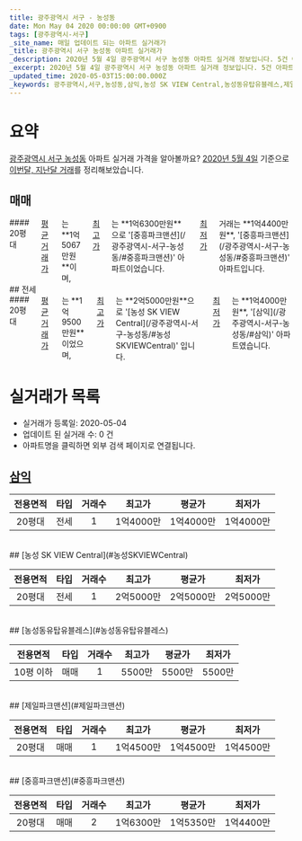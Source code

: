 ```yaml
---
title: 광주광역시 서구 - 농성동
date: Mon May 04 2020 00:00:00 GMT+0900
tags: [광주광역시-서구]
_site_name: 매일 업데이트 되는 아파트 실거래가
_title: 광주광역시 서구 농성동 아파트 실거래가
_description: 2020년 5월 4일 광주광역시 서구 농성동 아파트 실거래 정보입니다. 5건 아파트 정보가 있습니다.
_excerpt: 2020년 5월 4일 광주광역시 서구 농성동 아파트 실거래 정보입니다. 5건 아파트 정보가 있습니다.
_updated_time: 2020-05-03T15:00:00.000Z
_keywords: 광주광역시,서구,농성동,삼익,농성 SK VIEW Central,농성동유탑유블레스,제일파크맨션,중흥파크맨션
---
```





# 요약
<ins>광주광역시 서구 농성동</ins> 아파트 실거래 가격을 알아볼까요? <ins>2020년 5월 4일</ins> 기준으로 <ins>이번달, 지난달 거래</ins>를 정리해보았습니다.

## 매매
<div class="container">
<div class="twelve columns" markdown="1">
#### 20평대
<ins>평균 거래가</ins>는 **1억5067만원**이며, <ins>최고가</ins>는 **1억6300만원**으로 '[중흥파크맨션](/광주광역시-서구-농성동/#중흥파크맨션)' 아파트이었습니다. <ins>최저가</ins> 거래는 **1억4400만원**, '[중흥파크맨션](/광주광역시-서구-농성동/#중흥파크맨션)' 아파트입니다.
</div>
</div>
## 전세
<div class="container">
<div class="twelve columns" markdown="1">
#### 20평대
<ins>평균 거래가</ins>는 **1억9500만원**이었으며, <ins>최고가</ins>는 **2억5000만원**으로 '[농성 SK VIEW Central](/광주광역시-서구-농성동/#농성SKVIEWCentral)' 입니다. <ins>최저가</ins>는 **1억4000만원**, '[삼익](/광주광역시-서구-농성동/#삼익)' 아파트였습니다.
</div>
</div>



# 실거래가 목록
- 실거래가 등록일: 2020-05-04
- 업데이트 된 실거래 수: 0 건
- 아파트명을 클릭하면 외부 검색 페이지로 연결됩니다.

## [삼익](#삼익)

|전용면적|타입|거래수|최고가|평균가|최저가|
|:---:|:---:|:---:|:---:|:---:|:---:|
|20평대|<span class="deal-type-2">전세</span>|1|1억4000만|1억4000만|1억4000만|

<br/>
## [농성 SK VIEW Central](#농성SKVIEWCentral)

|전용면적|타입|거래수|최고가|평균가|최저가|
|:---:|:---:|:---:|:---:|:---:|:---:|
|20평대|<span class="deal-type-2">전세</span>|1|2억5000만|2억5000만|2억5000만|

<br/>
## [농성동유탑유블레스](#농성동유탑유블레스)

|전용면적|타입|거래수|최고가|평균가|최저가|
|:---:|:---:|:---:|:---:|:---:|:---:|
|10평 이하|<span class="deal-type-1">매매</span>|1|5500만|5500만|5500만|

<br/>
## [제일파크맨션](#제일파크맨션)

|전용면적|타입|거래수|최고가|평균가|최저가|
|:---:|:---:|:---:|:---:|:---:|:---:|
|20평대|<span class="deal-type-1">매매</span>|1|1억4500만|1억4500만|1억4500만|

<br/>
## [중흥파크맨션](#중흥파크맨션)

|전용면적|타입|거래수|최고가|평균가|최저가|
|:---:|:---:|:---:|:---:|:---:|:---:|
|20평대|<span class="deal-type-1">매매</span>|2|1억6300만|1억5350만|1억4400만|

<br/>




